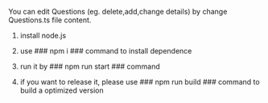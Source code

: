 You can edit Questions (eg. delete,add,change details) by change Questions.ts file content.

1. install node.js

2. use ### npm i ### command to install dependence

3. run it by ### npm run start ### command

4. if you want to release it, please use ### npm run build ### command to build a optimized version
